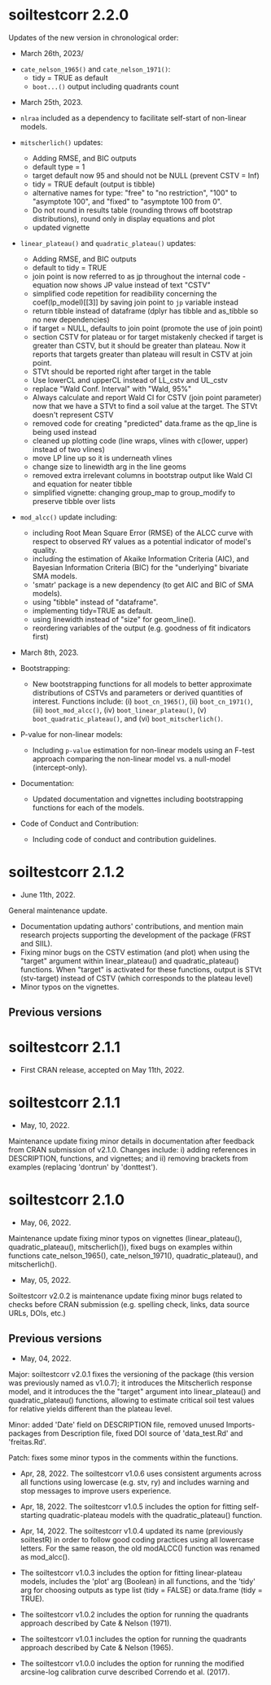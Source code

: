 # soiltestcorr 2.2.0

Updates of the new version in chronological order:

* March 26th, 2023/ <br/>
- `cate_nelson_1965()` and `cate_nelson_1971()`:
  - tidy = TRUE as default
  - `boot...()` output including quadrants count

* March 25th, 2023. <br/>

- `nlraa` included as a dependency to facilitate self-start of non-linear models.
- `mitscherlich()` updates: 
  - Adding RMSE, and BIC outputs
  - default type = 1
  - target default now 95 and should not be NULL (prevent CSTV = Inf)
  - tidy = TRUE default (output is tibble)
  - alternative names for type: "free" to "no restriction", "100" to "asymptote 100", and "fixed" to "asymptote 100 from 0".
  - Do not round in results table (rounding throws off bootstrap distributions), round only in display equations and plot
  - updated vignette
  
- `linear_plateau()` and `quadratic_plateau()` updates:
  - Adding RMSE, and BIC outputs
  - default to tidy = TRUE
  - join point is now referred to as jp throughout the internal code - equation now shows JP value instead of text "CSTV"
  - simplified code repetition for readibility concerning the coef(lp_model)[[3]] by saving join point to `jp` variable instead
  - return tibble instead of dataframe (dplyr has tibble and as_tibble so no new dependencies)
  - if target = NULL, defaults to join point (promote the use of join point)
  - section CSTV for plateau or for target mistakenly checked if target is greater than CSTV, but it should be greater than plateau. Now it reports that targets greater than plateau will result in CSTV at join point.
  - STVt should be reported right after target in the table
  - Use lowerCL and upperCL instead of LL_cstv and UL_cstv
  - replace "Wald Conf. Interval" with "Wald, 95%"
  - Always calculate and report Wald CI for CSTV (join point parameter) now that we have a STVt to find a soil value at the target. The STVt doesn't represent CSTV
  - removed code for creating "predicted" data.frame as the qp_line is being used instead
  - cleaned up plotting code (line wraps, vlines with c(lower, upper) instead of two vlines)
  - move LP line up so it is underneath vlines
  - change size to linewidth arg in the line geoms
  - removed extra irrelevant columns in bootstrap output like Wald CI and equation for neater tibble
  - simplified vignette: changing group_map to group_modify to preserve tibble over lists

- `mod_alcc()` update including:
  - including Root Mean Square Error (RMSE) of the ALCC curve with respect to observed RY values as a potential indicator of model's quality.
  - including the estimation of Akaike Information Criteria (AIC), and Bayesian Information Criteria (BIC) for the "underlying" bivariate SMA models.
  - 'smatr' package is a new dependency (to get AIC and BIC of SMA models).
  - using "tibble" instead of "dataframe".
  - implementing tidy=TRUE as default.
  - using linewidth instead of "size" for geom_line().
  - reordering variables of the output (e.g. goodness of fit indicators first)
  
* March 8th, 2023. <br/>

- Bootstrapping:
  - New bootstrapping functions for all models to better approximate distributions of CSTVs and parameters or derived quantities of interest. Functions include: (i) `boot_cn_1965()`, (ii) `boot_cn_1971()`, (iii) `boot_mod_alcc()`, (iv) `boot_linear_plateau()`, (v) `boot_quadratic_plateau()`, and (vi) `boot_mitscherlich()`.

- P-value for non-linear models: 
  - Including `p-value` estimation for non-linear models using an F-test approach comparing the non-linear model vs. a null-model (intercept-only).
  
- Documentation:
  - Updated documentation and vignettes including bootstrapping functions for each of the models.

- Code of Conduct and Contribution:
  - Including code of conduct and contribution guidelines.

# soiltestcorr 2.1.2

* June 11th, 2022. <br/>

General maintenance update.
- Documentation updating authors' contributions, and mention main research projects supporting the development of the package (FRST and SIIL).
- Fixing minor bugs on the CSTV estimation (and plot) when using the "target" argument within linear_plateau() and quadratic_plateau() functions. When "target" is activated for these functions, output is STVt (stv-target) instead of CSTV (which corresponds to the plateau level)
- Minor typos on the vignettes.  

## Previous versions

# soiltestcorr 2.1.1

* First CRAN release, accepted on May 11th, 2022.

# soiltestcorr 2.1.1

* May, 10, 2022. <br/>

Maintenance update fixing minor details in documentation after feedback from CRAN submission of v2.1.0. 
Changes include: i) adding references in DESCRIPTION, functions, and vignettes; and ii) removing brackets from examples (replacing 'dontrun' by 'donttest').

# soiltestcorr 2.1.0

* May, 06, 2022. <br/>

Maintenance update fixing minor typos on vignettes (linear_plateau(), quadratic_plateau(), mitscherlich()), fixed bugs on examples within functions cate_nelson_1965(), cate_nelson_1971(), quadratic_plateau(), and mitscherlich().

* May, 05, 2022. <br/>

Soiltestcorr v2.0.2 is maintenance update fixing minor bugs related to checks before CRAN submission (e.g. spelling check, links, data source URLs, DOIs, etc.)

## Previous versions

* May, 04, 2022. <br/>

Major: soiltestcorr v2.0.1 fixes the versioning of the package (this version was previously named as v1.0.7); it 
introduces the Mitscherlich response model, and it introduces the the "target" argument into linear_plateau() and quadratic_plateau() functions, allowing to estimate critical soil test values for relative yields different than the plateau level. <br/>

Minor: added 'Date' field on DESCRIPTION file, removed unused Imports-packages from Description file, fixed DOI source of 'data_test.Rd' and 'freitas.Rd'. <br/>

Patch: fixes some minor typos in the comments within the functions. <br/>

* Apr, 28, 2022. The soiltestcorr v1.0.6 uses consistent arguments across all functions using lowercase (e.g. stv, ry) and includes warning and stop messages to improve users experience.

* Apr, 18, 2022. The soiltestcorr v1.0.5 includes the option for fitting self-starting quadratic-plateau models with the quadratic_plateau() function.

* Apr, 14, 2022. The soiltestcorr v1.0.4 updated its name (previously soiltestR) in order to follow good coding practices using all lowercase letters. For the same reason, the old modALCC() function was renamed as mod_alcc().

* The soiltestcorr v1.0.3 includes the option for fitting linear-plateau models, includes the 'plot' arg (Boolean) in all functions, and the 'tidy' arg for choosing outputs as type list (tidy = FALSE) or data.frame (tidy = TRUE).

* The soiltestcorr v1.0.2 includes the option for running the quadrants approach described by Cate & Nelson (1971).

* The soiltestcorr v1.0.1 includes the option for running the quadrants approach described by Cate & Nelson (1965).

* The soiltestcorr v1.0.0 includes the option for running the modified arcsine-log calibration curve described Correndo et al. (2017).

